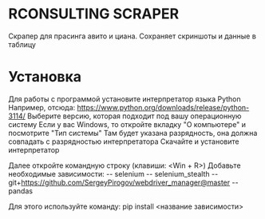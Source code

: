 # RCONSULTING SCRAPER
Скрапер для прасинга авито и циана. Сохраняет скриншоты и данные в таблицу

# Установка
Для работы с программой установите интерпретатор языка Python
Например, отсюда: <link>https://www.python.org/downloads/release/python-3114/</link>
Выберите версию, которая подходит под вашу операционную систему
Если у вас Windows, то откройте вкладку "О компьютере" и посмотрите "Тип системы"
Там будет указана разрядность, она должна совпадать с разрядностью интерпретатора
Скачайте и установите интерпретатор

Далее откройте командную строку (клавиши: <Win + R>)
Добавьте необходимые зависимости:
-- selenium
-- selenium_stealth
-- git+https://github.com/SergeyPirogov/webdriver_manager@master
-- pandas

Для этого используйте команду: pip install <название зависимости>

